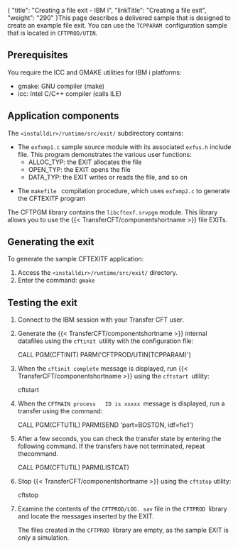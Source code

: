{
    "title": "Creating  a file exit - IBM i",
    "linkTitle": "Creating a file exit",
    "weight": "290"
}This page describes a delivered sample that is designed to create an example file exit. You can use the `TCPPARAM `configuration sample that is located in `CFTPROD/UTIN`.

## Prerequisites

You require the ICC and GMAKE utilities for IBM i platforms:

-   gmake: GNU compiler (make)
-   icc: Intel C/C++ compiler (calls ILE)

## Application components

The `<installdir>/runtime/src/exit/` subdirectory contains:

-   The `exfxmp1.c` sample source module with its associated `exfus.h` include file. This program
    demonstrates the various user functions:
    -   ALLOC\_TYP:
        the EXIT allocates the file
    -   OPEN\_TYP: the
        EXIT opens the file
    -   DATA\_TYP: the
        EXIT writes or reads the file, and so on

<!-- -->

-   The `makefile `
    compilation procedure, which uses `exfxmp2.c` to generate the CFTEXITF
    program

The CFTPGM library contains the `libcftexf.srvpgm`
module. This library allows you to use the {{< TransferCFT/componentshortname  >}} file EXITs.

## Generating the exit

To generate the sample CFTEXITF application:

1.  Access the `<installdir>/runtime/src/exit/` directory.
2.  Enter the command: `gmake`

## Testing the exit

1.  Connect to the IBM session with your Transfer CFT user.

2.  Generate the {{< TransferCFT/componentshortname >}} internal datafiles
    using the `cftinit `utility with the configuration file:

    CALL PGM(CFTINIT) PARM('CFTPROD/UTIN(TCPPARAM)')

3.  When the `cftinit complete`
    message is displayed, run {{< TransferCFT/componentshortname >}} using the `cftstart `utility:

    cftstart

4.  When the `CFTMAIN process   ID is xxxxx `message is displayed, run a transfer using the command:

    CALL PGM(CFTUTIL) PARM(SEND 'part=BOSTON, idf=fic1')

5.  After a few seconds, you can
    check the transfer state by entering the following command. If the transfers have not terminated, repeat thecommand.

    CALL PGM(CFTUTIL) PARM(LISTCAT)  

6.  Stop {{< TransferCFT/componentshortname >}} using the `cftstop`
    utility:

    cftstop

7.  Examine the contents of the `CFTPROD/LOG. sav` file in the `CFTPROD `library and locate the messages inserted by the EXIT.  
      
    The files created in the `CFTPROD `library are empty, as the sample EXIT is
    only a simulation.
